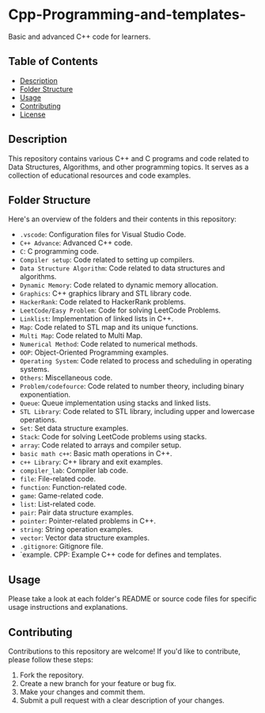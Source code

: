 # Cpp-Programming-and-templates-
Basic and advanced C++ code for learners.

## Table of Contents

- [Description](#description)
- [Folder Structure](#folder-structure)
- [Usage](#usage)
- [Contributing](#contributing)
- [License](#license)

## Description

This repository contains various C++ and C programs and code related to Data Structures, Algorithms, and other programming topics. It serves as a collection of educational resources and code examples.

## Folder Structure

Here's an overview of the folders and their contents in this repository:

- `.vscode`: Configuration files for Visual Studio Code.
- `C++ Advance`: Advanced C++ code.
- `C`: C programming code.
- `Compiler setup`: Code related to setting up compilers.
- `Data Structure Algorithm`: Code related to data structures and algorithms.
- `Dynamic Memory`: Code related to dynamic memory allocation.
- `Graphics`: C++ graphics library and STL library code.
- `HackerRank`: Code related to HackerRank problems.
- `LeetCode/Easy Problem`: Code for solving LeetCode Problems.
- `Linklist`: Implementation of linked lists in C++.
- `Map`: Code related to STL map and its unique functions.
- `Multi Map`: Code related to Multi Map.
- `Numerical Method`: Code related to numerical methods.
- `OOP`: Object-Oriented Programming examples.
- `Operating System`: Code related to process and scheduling in operating systems.
- `Others`: Miscellaneous code.
- `Problem/codefource`: Code related to number theory, including binary exponentiation.
- `Queue`: Queue implementation using stacks and linked lists.
- `STL Library`: Code related to STL library, including upper and lowercase operations.
- `Set`: Set data structure examples.
- `Stack`: Code for solving LeetCode problems using stacks.
- `array`: Code related to arrays and compiler setup.
- `basic math c++`: Basic math operations in C++.
- `c++ Library`: C++ library and exit examples.
- `compiler_lab`: Compiler lab code.
- `file`: File-related code.
- `function`: Function-related code.
- `game`: Game-related code.
- `list`: List-related code.
- `pair`: Pair data structure examples.
- `pointer`: Pointer-related problems in C++.
- `string`: String operation examples.
- `vector`: Vector data structure examples.
- `.gitignore`: Gitignore file.
- `example. CPP: Example C++ code for defines and templates.

## Usage

Please take a look at each folder's README or source code files for specific usage instructions and explanations.

## Contributing

Contributions to this repository are welcome! If you'd like to contribute, please follow these steps:

1. Fork the repository.
2. Create a new branch for your feature or bug fix.
3. Make your changes and commit them.
4. Submit a pull request with a clear description of your changes.


